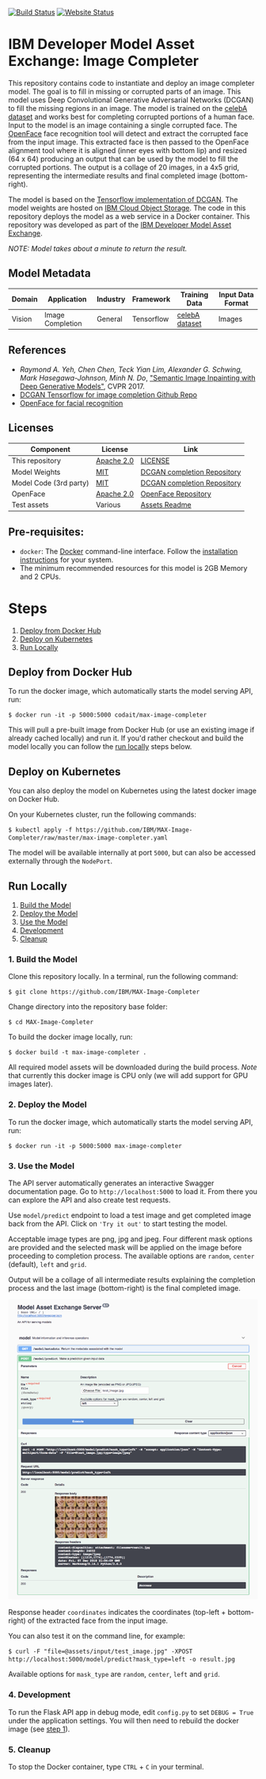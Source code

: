 [![Build Status](https://api.travis-ci.org/IBM/MAX-Image-Completer.svg?branch=master)](https://travis-ci.org/IBM/MAX-Image-Completer) [![Website Status](https://img.shields.io/website/http/max-image-completer.max.us-south.containers.appdomain.cloud/swagger.json.svg?label=api+demo)](http://max-image-completer.max.us-south.containers.appdomain.cloud/)

# IBM Developer Model Asset Exchange: Image Completer

This repository contains code to instantiate and deploy an image completer model. The goal is to fill in missing or
corrupted parts of an image. This model uses Deep Convolutional Generative Adversarial Networks (DCGAN) to fill the missing regions in an image. The model is trained on the [celebA dataset](http://mmlab.ie.cuhk.edu.hk/projects/CelebA.html) and works best for completing corrupted portions of a human face. Input to the model is an image containing a single corrupted face. The [OpenFace](https://github.com/cmusatyalab/openface) face recognition tool will detect and extract the corrupted face from the input image. This extracted face is then passed to the OpenFace alignment tool where it is aligned (inner eyes with bottom lip) and resized (64 x 64) producing an output that can be used by the model to fill the corrupted portions. The output is a collage of 20 images, in a 4x5 grid, representing the intermediate results and final completed image (bottom-right).

The model is based on the [Tensorflow implementation of DCGAN](https://github.com/bamos/dcgan-completion.tensorflow). The model weights are hosted on [IBM Cloud Object Storage](https://max-assets.s3.us.cloud-object-storage.appdomain.cloud/image-completer/1.0/checkpoint.tar.gz). The code in this repository deploys the model as a web service in a Docker container. This repository was developed as part of the [IBM Developer Model Asset Exchange](https://developer.ibm.com/exchanges/models/).

_NOTE: Model takes about a minute to return the result._

## Model Metadata
| Domain | Application | Industry  | Framework | Training Data | Input Data Format |
| ------------- | --------  | -------- | --------- | --------- | -------------- |
| Vision | Image Completion | General | Tensorflow | [celebA dataset](http://mmlab.ie.cuhk.edu.hk/projects/CelebA.html) | Images |

## References

* _Raymond A. Yeh, Chen Chen, Teck Yian Lim, Alexander G. Schwing, Mark Hasegawa-Johnson, Minh N. Do_, ["Semantic Image Inpainting with Deep Generative Models"](https://arxiv.org/abs/1607.07539), CVPR 2017.
* [DCGAN Tensorflow for image completion Github Repo](https://github.com/bamos/dcgan-completion.tensorflow)
* [OpenFace for facial recognition](https://github.com/cmusatyalab/openface)

## Licenses

| Component | License | Link  |
| ------------- | --------  | -------- |
| This repository | [Apache 2.0](https://www.apache.org/licenses/LICENSE-2.0) | [LICENSE](LICENSE) |
| Model Weights | [MIT](https://opensource.org/licenses/MIT) | [DCGAN completion Repository](https://github.com/bamos/dcgan-completion.tensorflow/blob/master/LICENSE) |
| Model Code (3rd party) | [MIT](https://opensource.org/licenses/MIT) | [DCGAN completion Repository](https://github.com/bamos/dcgan-completion.tensorflow/blob/master/LICENSE) |
| OpenFace | [Apache 2.0](https://www.apache.org/licenses/LICENSE-2.0) | [OpenFace Repository](https://github.com/cmusatyalab/openface/blob/master/LICENSE) |
| Test assets | Various | [Assets Readme](assets/README.md) |

## Pre-requisites:

* `docker`: The [Docker](https://www.docker.com/) command-line interface. Follow the [installation instructions](https://docs.docker.com/install/) for your system.
* The minimum recommended resources for this model is 2GB Memory and 2 CPUs.

# Steps

1. [Deploy from Docker Hub](#deploy-from-docker-hub)
2. [Deploy on Kubernetes](#deploy-on-kubernetes)
3. [Run Locally](#run-locally)

## Deploy from Docker Hub

To run the docker image, which automatically starts the model serving API, run:

```
$ docker run -it -p 5000:5000 codait/max-image-completer
```

This will pull a pre-built image from Docker Hub (or use an existing image if already cached locally) and run it.
If you'd rather checkout and build the model locally you can follow the [run locally](#run-locally) steps below.

## Deploy on Kubernetes

You can also deploy the model on Kubernetes using the latest docker image on Docker Hub.

On your Kubernetes cluster, run the following commands:

```
$ kubectl apply -f https://github.com/IBM/MAX-Image-Completer/raw/master/max-image-completer.yaml
```

The model will be available internally at port `5000`, but can also be accessed externally through the `NodePort`.

## Run Locally

1. [Build the Model](#1-build-the-model)
2. [Deploy the Model](#2-deploy-the-model)
3. [Use the Model](#3-use-the-model)
4. [Development](#4-development)
5. [Cleanup](#5-cleanup)


### 1. Build the Model

Clone this repository locally. In a terminal, run the following command:

```
$ git clone https://github.com/IBM/MAX-Image-Completer
```

Change directory into the repository base folder:

```
$ cd MAX-Image-Completer
```

To build the docker image locally, run:

```
$ docker build -t max-image-completer .
```

All required model assets will be downloaded during the build process. _Note_ that currently this docker image is CPU only (we will add support for GPU images later).


### 2. Deploy the Model

To run the docker image, which automatically starts the model serving API, run:

```
$ docker run -it -p 5000:5000 max-image-completer
```

### 3. Use the Model

The API server automatically generates an interactive Swagger documentation page. Go to `http://localhost:5000` to load it. From there you can explore the API and also create test requests.

Use `model/predict` endpoint to load a test image and get completed image back from the API. Click on `'Try it out'` to start testing the model.

Acceptable image types are png, jpg and jpeg. Four different mask options are provided and the selected mask will be applied on the image before proceeding to completion process. The available options are `random`, `center` (default), `left` and `grid`.

Output will be a collage of all intermediate results explaining the completion process and the last image (bottom-right) is the final completed image.

![Screenshot of the swagger output](docs/result.png)

Response header `coordinates` indicates the coordinates (top-left + bottom-right) of the extracted face from the input image.

You can also test it on the command line, for example:

```
$ curl -F "file=@assets/input/test_image.jpg" -XPOST http://localhost:5000/model/predict?mask_type=left -o result.jpg
```

Available options for `mask_type` are `random`, `center`, `left` and `grid`.

### 4. Development

To run the Flask API app in debug mode, edit `config.py` to set `DEBUG = True` under the application settings. You will then need to rebuild the docker image (see [step 1](#1-build-the-model)).

### 5. Cleanup

To stop the Docker container, type `CTRL` + `C` in your terminal.
